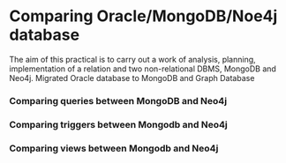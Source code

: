 # Comparing Oracle/MongoDB/Noe4j database

The aim of this practical is to carry out a work of analysis, planning, implementation of a relation and two non-relational DBMS, MongoDB and Neo4j. Migrated Oracle database to MongoDB and Graph Database

### Comparing queries between MongoDB and Neo4j

### Comparing triggers between Mongodb and Neo4j

### Comparing views between Mongodb and Neo4j
